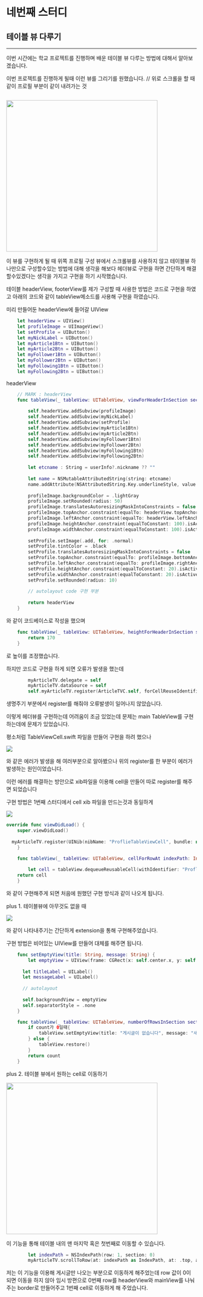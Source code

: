 # 네번째 스터디

## 테이블 뷰 다루기

----

이번 시간에는 학교 프로젝트를 진행하며 배운 테이블 뷰 다루는 방법에 대해서 알아보겠습니다.

이번 프로젝트를 진행하게 될때 이런 뷰를 그리기를 원했습니다. // 위로 스크롤을 할 때 같이 프로필 부분이 같이 내려가는 것



~~~swift

~~~



<img src="img/01.png" width=400>

이 뷰를 구현하게 될 때 위쪽 프로필 구성 뷰에서 스크롤뷰를 사용하지 않고 테이블뷰 하나만으로 구성할수있는 방법에 대해 생각을 해보다 헤더뷰로 구현을 하면 간단하게 해결할수있겠다는 생각을 가지고 구현을 하기 시작했습니다.

테이블 headerView, footerView를 제가 구성할 때 사용한 방법은 코드로 구현을 하였고 아래의 코드와 같이 tableView메소드를 사용해 구현을 하였습니다.

미리 만들어둔 headerView에 들어갈 UIView

~~~swift
    let headerView = UIView()
    let profileImage = UIImageView()
    let setProfile = UIButton()
    let myNickLabel = UIButton()
    let myArticle1Btn = UIButton()
    let myArticle2Btn = UIButton()
    let myFollower1Btn = UIButton()
    let myFollower2Btn = UIButton()
    let myFollowing1Btn = UIButton()
    let myFollowing2Btn = UIButton()
~~~



headerView

~~~ swift
    // MARK : headerView
    func tableView(_ tableView: UITableView, viewForHeaderInSection section: Int) -> UIView? {
        
        self.headerView.addSubview(profileImage)
        self.headerView.addSubview(myNickLabel)
        self.headerView.addSubview(setProfile)
        self.headerView.addSubview(myArticle1Btn)
        self.headerView.addSubview(myArticle2Btn)
        self.headerView.addSubview(myFollower1Btn)
        self.headerView.addSubview(myFollower2Btn)
        self.headerView.addSubview(myFollowing1Btn)
        self.headerView.addSubview(myFollowing2Btn)
        
        let etcname : String = userInfo?.nickname ?? ""
        
        let name = NSMutableAttributedString(string: etcname)
        name.addAttribute(NSAttributedString.Key.underlineStyle, value: NSUnderlineStyle.single.rawValue, range: NSMakeRange(0, etcname.count))
        
        profileImage.backgroundColor = .lightGray
        profileImage.setRounded(radius: 50)
        profileImage.translatesAutoresizingMaskIntoConstraints = false
        profileImage.topAnchor.constraint(equalTo: headerView.topAnchor, constant: 10).isActive = true
        profileImage.leftAnchor.constraint(equalTo: headerView.leftAnchor, constant: 15).isActive = true
        profileImage.heightAnchor.constraint(equalToConstant: 100).isActive = true
        profileImage.widthAnchor.constraint(equalToConstant: 100).isActive = true
        
        setProfile.setImage(.add, for: .normal)
        setProfile.tintColor = .black
        setProfile.translatesAutoresizingMaskIntoConstraints = false
        setProfile.topAnchor.constraint(equalTo: profileImage.bottomAnchor, constant: -20).isActive = true
        setProfile.leftAnchor.constraint(equalTo: profileImage.rightAnchor, constant: -20).isActive = true
        setProfile.heightAnchor.constraint(equalToConstant: 20).isActive = true
        setProfile.widthAnchor.constraint(equalToConstant: 20).isActive = true
        setProfile.setRounded(radius: 10)
        
        // autolayout code 구현 부분
        
        return headerView
    }

~~~

와 같이 코드베이스로 작성을 했으며

~~~swift
    func tableView(_ tableView: UITableView, heightForHeaderInSection section: Int) -> CGFloat {
        return 170
    }

~~~

로 높이를 조정했습니다.

하지만 코드로 구현을 하게 되면 오류가 발생을 했는데

~~~swift
        myArticleTV.delegate = self
        myArticleTV.dataSource = self
        self.myArticleTV.register(ArticleTVC.self, forCellReuseIdentifier: "ArticleTVC")
~~~

생명주기 부분에서 register를 해줘야 오류발생이 일어나지 않았습니다.

이렇게 헤더뷰를 구현하는데 어려움이 조금 있었는데 문제는 main TableView를 구현하는데에 문제가 있었습니다.

평소처럼 TableViewCell.swift 파일을 만들어 구현을 하려 했으나 

<img src="img/02.png">

와 같은 에러가 발생을 해 여러부분으로 알아봤으나 위의 register를 한 부분이 에러가 발생하는 원인이었습니다.

이런 에러를 해결하는 방안으로 xib파일을 이용해 cell을 만들어 따로 register를 해주면 되었습니다

구현 방법은 1번째 스터디에서 cell xib 파일을 만드는것과 동일하게

<img src="img/03.png">



~~~swift
override func viewDidLoad() {
	super.viewDidLoad()
        
  myArticleTV.register(UINib(nibName: "ProflieTableViewCell", bundle: nil), forCellReuseIdentifier: "ProflieTableViewCell")
    }
~~~



~~~swift
    func tableView(_ tableView: UITableView, cellForRowAt indexPath: IndexPath) -> UITableViewCell {
        
        let cell = tableView.dequeueReusableCell(withIdentifier: "ProflieTableViewCell", for: indexPath) as! ProflieTableViewCell
    return cell
    }
~~~

와 같이 구현해주게 되면 처음에 원했던 구현 방식과 같이 나오게 됩니다.

plus 1. 테이블뷰에 아무것도 없을 때 

<img src="img/04.png">

와 같이 나타내주기는 간단하게 extension을 통해 구현해주었습니다. 

구현 방법은 비어있는 UIView를 만들어 대체를 해주면 됩니다. 

~~~swift
    func setEmptyView(title: String, message: String) {
        let emptyView = UIView(frame: CGRect(x: self.center.x, y: self.center.y, width: self.bounds.size.width, height: self.bounds.size.height))
      
      let titleLabel = UILabel()
      let messageLabel = UILabel()
      	
      // autolayout 	
      
      self.backgroundView = emptyView
      self.separatorStyle = .none
    }

~~~



~~~swift
    func tableView(_ tableView: UITableView, numberOfRowsInSection section: Int) -> Int {
        if count가 0일때{
            tableView.setEmptyView(title: "게시글이 없습니다", message: "새로운 게시물을 올려보세요‼️")
        } else {
            tableView.restore()
        }
        return count
    }
~~~



plus 2. 테이블 뷰에서 원하는 cell로 이동하기

<img src="img/01.gif" width=400>

이 기능을 통해 테이블 내의 맨 마지막 혹은 첫번째로 이동할 수 있습니다.

~~~swift
        let indexPath = NSIndexPath(row: 1, section: 0)
        myArticleTV.scrollToRow(at: indexPath as IndexPath, at: .top, animated: true)
~~~

저는 이 기능을 이용해 게시글만 나오는 부분으로 이동하게 해주었는데 row 값이 0이 되면 이동을 하지 않아 임시 방편으로 0번째 row를 headerView와 mainView를 나눠주는 border로 만들어주고 1번째 cell로 이동하게 해 주었습니다.